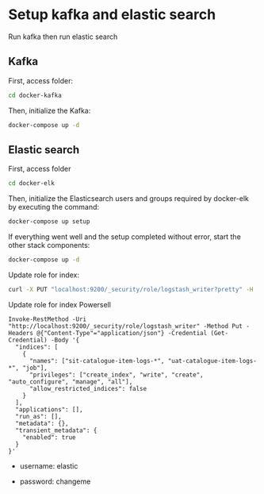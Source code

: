 # Setup kafka and elastic search
Run kafka then run elastic search
## Kafka

First, access folder:

```sh
cd docker-kafka
```
Then, initialize the Kafka:

```sh
docker-compose up -d
```
## Elastic search

First, access folder

```sh
cd docker-elk
```

Then, initialize the Elasticsearch users and groups required by docker-elk by executing the command:

```sh
docker-compose up setup
```

If everything went well and the setup completed without error, start the other stack components:

```sh
docker-compose up -d
```
Update role for index:
```sh
curl -X PUT "localhost:9200/_security/role/logstash_writer?pretty" -H 'Content-Type: application/json' -u elastic:changeme -d '{"indices": [{"names": ["sit-catalogue-item-logs-*", "uat-catalogue-item-logs-*","job"],"privileges":["create_index", "write", "create","auto_configure", "manage", "all"],"allow_restricted_indices": false}],"applications": [],"run_as": [],"metadata": {},"transient_metadata": {"enabled": true}}'
```
Update role for index Powersell 
```
Invoke-RestMethod -Uri "http://localhost:9200/_security/role/logstash_writer" -Method Put -Headers @{"Content-Type"="application/json"} -Credential (Get-Credential) -Body '{
  "indices": [
    {
      "names": ["sit-catalogue-item-logs-*", "uat-catalogue-item-logs-*", "job"],
      "privileges": ["create_index", "write", "create", "auto_configure", "manage", "all"],
      "allow_restricted_indices": false
    }
  ],
  "applications": [],
  "run_as": [],
  "metadata": {},
  "transient_metadata": {
    "enabled": true
  }
}'
```
- username: elastic

- password: changeme